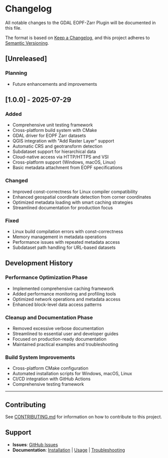 # Changelog

All notable changes to the GDAL EOPF-Zarr Plugin will be documented in this file.

The format is based on [Keep a Changelog](https://keepachangelog.com/en/1.0.0/),
and this project adheres to [Semantic Versioning](https://semver.org/spec/v2.0.0.html).

## [Unreleased]

### Planning

- Future enhancements and improvements

## [1.0.0] - 2025-07-29

### Added

- Comprehensive unit testing framework
- Cross-platform build system with CMake
- GDAL driver for EOPF Zarr datasets
- QGIS integration with "Add Raster Layer" support
- Automatic CRS and geotransform detection
- Subdataset support for hierarchical data
- Cloud-native access via HTTP/HTTPS and VSI
- Cross-platform support (Windows, macOS, Linux)
- Basic metadata attachment from EOPF specifications

### Changed

- Improved const-correctness for Linux compiler compatibility
- Enhanced geospatial coordinate detection from corner coordinates
- Optimized metadata loading with smart caching strategies
- Streamlined documentation for production focus

### Fixed

- Linux build compilation errors with const-correctness
- Memory management in metadata operations
- Performance issues with repeated metadata access
- Subdataset path handling for URL-based datasets

## Development History

### Performance Optimization Phase

- Implemented comprehensive caching framework
- Added performance monitoring and profiling tools
- Optimized network operations and metadata access
- Enhanced block-level data access patterns

### Cleanup and Documentation Phase

- Removed excessive verbose documentation
- Streamlined to essential user and developer guides
- Focused on production-ready documentation
- Maintained practical examples and troubleshooting

### Build System Improvements

- Cross-platform CMake configuration
- Automated installation scripts for Windows, macOS, Linux
- CI/CD integration with GitHub Actions
- Comprehensive testing framework

---

## Contributing

See [CONTRIBUTING.md](CONTRIBUTING.md) for information on how to contribute to this project.

## Support

- **Issues**: [GitHub Issues](https://github.com/EOPF-Sample-Service/GDAL-ZARR-EOPF/issues)
- **Documentation**: [Installation](INSTALLATION.md) | [Usage](USAGE.md) | [Troubleshooting](TROUBLESHOOTING.md)
